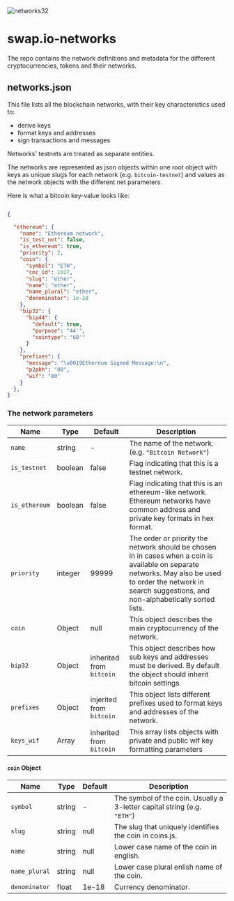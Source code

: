 ![networks32](https://user-images.githubusercontent.com/22708849/129374679-39debe8e-ff75-46d7-a651-bd831b5646bb.png)


# swap.io-networks

The repo contains the network definitions and
 metadata for the different cryptocurrencies, 
 tokens and their networks.

## networks.json

This file lists all the blockchain networks, with their key characteristics used to:

- derive keys
- format keys and addresses
- sign transactions and messages

Networks' testnets are treated as separate entities.

The networks are represented as json objects within one root
object with keys as unique slugs for each network (e.g. `bitcoin-testnet`) and values
as the network objects with the different net parameters.

Here is what a bitcoin key-value looks like:

```json

{

  "ethereum": {
    "name": "Ethereum network",
    "is_test_net": false,
    "is_ethereum": true,
    "priority": 2,
    "coin": {
      "symbol": "ETH",
      "cmc_id": 1027,
      "slug": "ether",
      "name": "ether",
      "name_plural": "ether",
      "denominator": 1e-18
    },
    "bip32": {
      "bip44": {
        "default": true,
        "purpose": "44'",
        "cointype": "60'"
      }
    },
    "prefixes": {
      "message": "\u0019Ethereum Signed Message:\n",
      "p2pkh": "00",
      "wif": "80"
    }
  },
}
```

### The network parameters

Name | Type | Default | Description | 
------ | ------ | ------ | ------ |
`name` | string | - | The name of the network. (e.g. `"Bitcoin Network"`) 
`is_testnet` | boolean | false | Flag indicating that this is a testnet network.  
`is_ethereum` | boolean | false | Flag indicating that this is an ethereum-like network. Ethereum networks have common address and private key formats in hex format. 
`priority` | integer | 99999 | The order or priority the network should be chosen in in cases when a coin is available on separate networks. May also be used to order the network in search suggestions, and non-alphabetically sorted lists.
`coin` | Object | null | This object describes the main cryptocurrency of the network.
`bip32` | Object | inherited from `bitcoin` | This object describes how sub keys and addresses must be derived. By default the object should inherit bitcoin settings.
`prefixes` | Object | injerited from `bitcoin` | This object lists different prefixes used to format keys and addresses of the network.
`keys_wif` | Array | inherited from `bitcoin` | This array lists objects with private and public wif key formatting parameters

#### `coin` Object

Name | Type | Default | Description | 
------ | ------ | ------ | ------ |
`symbol` | string | - | The symbol of the coin. Usually a 3-letter capital string (e.g. `"ETH"`) 
`slug` | string | null | The slug that uniquely identifies the coin in coins.js.
`name` | string | null|  Lower case name of the coin in english.
`name_plural` | string | null | Lower case plural enlish name of the coin.
`denominator` | float | 1e-18 | Currency denominator.

